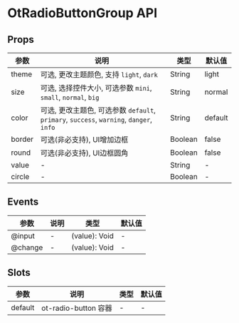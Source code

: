 # OtRadioButtonGroup API

## Props

| 参数 | 说明 | 类型 | 默认值 |
| --- | --- | --- | --- |
| theme | 可选, 更改主题颜色, 支持 `light`, `dark` | String | light |
| size | 可选, 选择控件大小, 可选参数 `mini`, `small`, `normal`, `big` | String | normal |
| color | 可选, 更改主题色, 可选参数 `default`, `primary`, `success`, `warning`, `danger`, `info` | String | default |
| border | 可选(非必支持), UI增加边框 | Boolean | false |
| round | 可选(非必支持), UI边框圆角 | Boolean | false |
| value | - | String | - |
| circle | - | Boolean | - |

## Events

| 参数 | 说明 | 类型 | 默认值 |
| --- | --- | --- | --- |
| @input | - | (value): Void | - |
| @change | - | (value): Void | - |

## Slots

| 参数 | 说明 | 类型 | 默认值 |
| --- | --- | --- | --- |
| default | ot-radio-button 容器 | - | - |

